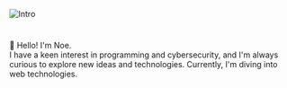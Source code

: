 ![Intro](https://cdn.discordapp.com/attachments/1217564513872646254/1259613296860860577/text_animation.gif?ex=668c51cc&is=668b004c&hm=915854630c96c730fe15396ed8d04dbbd8f0055e2807fb024eac13a887bd9405& "qtNoe")

#
👋 Hello! I'm Noe. <br> I have a keen interest in programming and cybersecurity, and I'm always curious to explore new ideas and technologies. Currently, I'm diving into web technologies. <br> 
